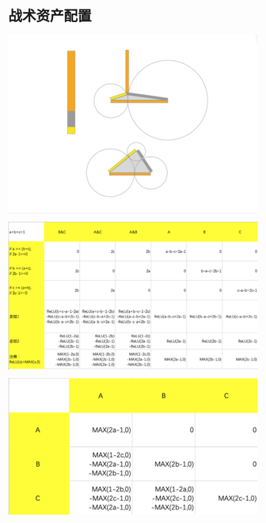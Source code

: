 # 战术资产配置

![](../../../.gitbook/assets/ping-mu-kuai-zhao-20210520-xia-wu-5.40.07.png)

![](../../../.gitbook/assets/ping-mu-kuai-zhao-20210520-xia-wu-5.42.35.png)

![](../../../.gitbook/assets/ping-mu-kuai-zhao-20210520-xia-wu-8.29.59.png)

